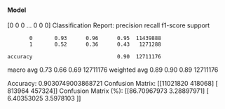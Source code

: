 #### Model
[0 0 0 ... 0 0 0]
Classification Report:
              precision    recall  f1-score   support

           0       0.93      0.96      0.95  11439888
           1       0.52      0.36      0.43   1271288

    accuracy                           0.90  12711176
   macro avg       0.73      0.66      0.69  12711176
weighted avg       0.89      0.90      0.89  12711176

Accuracy: 0.9030749003868721
Confusion Matrix:
[[11021820   418068]
 [  813964   457324]]
Confusion Matrix (%):
[[86.70967973  3.28897971]
 [ 6.40353025  3.5978103 ]]
